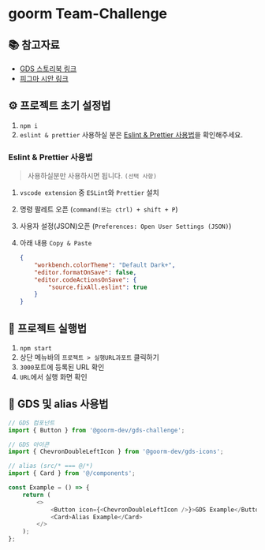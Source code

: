 # goorm Team-Challenge

## 📚 참고자료

-   [GDS 스토리북 링크](https://challenge-gds-storybook.dev.goorm.io/)
-   [피그마 시안 링크](https://www.figma.com/file/ihvdLEzT5Q8ivyJjnOv2h0/%EC%98%A4%ED%94%84%EB%9D%BC%EC%9D%B8-%ED%8C%80-%EC%B1%8C%EB%A6%B0%EC%A7%80-%EA%B3%BC%EC%A0%9C?type=design&node-id=0%3A1&mode=design&t=qQrOq7Nm4TUc7r9A-1)

## ⚙️ 프로젝트 초기 설정법

1. `npm i`
2. `eslint & prettier` 사용하실 분은 [Eslint & Prettier 사용법](#eslint--prettier-사용법)을 확인해주세요.

### Eslint & Prettier 사용법

> 사용하실분만 사용하시면 됩니다. `(선택 사항)`

1. `vscode extension` 중 `ESLint`와 `Prettier` 설치
2. 명령 팔레트 오픈 (`command(또는 ctrl) + shift + P`)
3. 사용자 설정(JSON)오픈 (`Preferences: Open User Settings (JSON)`)
4. 아래 내용 `Copy & Paste`

    ```json
    {
    	"workbench.colorTheme": "Default Dark+",
    	"editor.formatOnSave": false,
    	"editor.codeActionsOnSave": {
    		"source.fixAll.eslint": true
    	}
    }
    ```

## 🚀 프로젝트 실행법

1.  `npm start`
2.  상단 메뉴바의 `프로젝트 > 실행URL과포트` 클릭하기
3.  `3000`포트에 등록된 URL 확인
4.  `URL`에서 실행 화면 확인

## 🎨 GDS 및 alias 사용법

```js
// GDS 컴포넌트
import { Button } from '@goorm-dev/gds-challenge';

// GDS 아이콘
import { ChevronDoubleLeftIcon } from '@goorm-dev/gds-icons';

// alias (src/* === @/*)
import { Card } from '@/components';

const Example = () => {
	return (
		<>
			<Button icon={<ChevronDoubleLeftIcon />}>GDS Example</Button>
			<Card>Alias Example</Card>
		</>
	);
};
```
